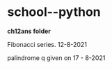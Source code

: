 # school--python
**ch12ans folder** 

Fibonacci series. 12-8-2021

palindrome q given on 17 - 8-2021

